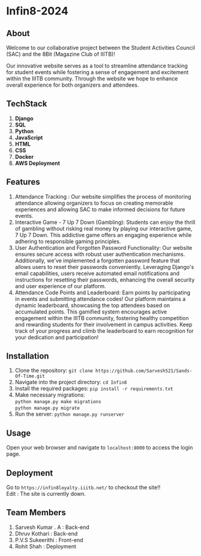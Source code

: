 # Infin8-2024


## About
Welcome to our collaborative project between the Student Activities Council (SAC) and the 8Bit (Magazine Club of IIITB)!<p>
Our innovative website serves as a tool to streamline attendance tracking for student events while fostering a sense of engagement and excitement within the IIITB community. Through the website we hope to enhance overall experience for both organizers and attendees.

## TechStack
1. **Django**
2. **SQL**
3. **Python**
4. **JavaScript**
5. **HTML**
6. **CSS**
7. **Docker**
8. **AWS Deployment**

## Features
1. Attendance Tracking : Our website simplifies the process of monitoring attendance allowing organizers to focus on creating memorable experiences and allowing SAC to make informed decisions for future events.
2. Interactive Game - 7 Up 7 Down (Gambling): Students can enjoy the thrill of gambling without risking real money by playing our interactive game, 7 Up 7 Down. This addictive game offers an engaging experience while adhering to responsible gaming principles.
3. User Authentication and Forgotten Password Functionality: Our website ensures secure access with robust user authentication mechanisms. Additionally, we've implemented a forgotten password feature that allows users to reset their passwords conveniently. Leveraging Django's email capabilities, users receive automated email notifications and instructions for resetting their passwords, enhancing the overall security and user experience of our platform.
4. Attendance Code Points and Leaderboard: Earn points by participating in events and submitting attendance codes! Our platform maintains a dynamic leaderboard, showcasing the top attendees based on accumulated points. This gamified system encourages active engagement within the IIITB community, fostering healthy competition and rewarding students for their involvement in campus activities. Keep track of your progress and climb the leaderboard to earn recognition for your dedication and participation!

## Installation
1. Clone the repository: `git clone https://github.com/Sarvesh521/Sands-Of-Time.git`
2. Navigate into the project directory: `cd Infin8`
3. Install the required packages: `pip install -r requirements.txt`
4. Make necessary migrations: <br>`python manage.py make migrations`<br> `python manage.py migrate` 
5. Run the server: `python manage.py runserver`

## Usage
Open your web browser and navigate to `localhost:8000` to access the login page.

## Deployment
Go to `https://infin8loyalty.iiitb.net/` to checkout the site!! <br> Edit : The site is currently down.

## Team Members
1. Sarvesh Kumar . A : Back-end
2. Dhruv Kothari : Back-end
3. P.V.S Sukeerithi : Front-end
4. Rohit Shah : Deployment
